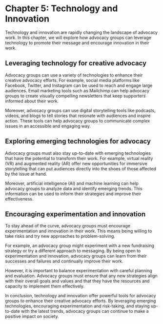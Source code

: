 Chapter 5: Technology and Innovation
====================================

Technology and innovation are rapidly changing the landscape of advocacy work. In this chapter, we will explore how advocacy groups can leverage technology to promote their message and encourage innovation in their work.

Leveraging technology for creative advocacy
-------------------------------------------

Advocacy groups can use a variety of technologies to enhance their creative advocacy efforts. For example, social media platforms like Facebook, Twitter, and Instagram can be used to reach and engage large audiences. Email marketing tools such as Mailchimp can help advocacy groups to create visually compelling newsletters that keep supporters informed about their work.

Moreover, advocacy groups can use digital storytelling tools like podcasts, videos, and blogs to tell stories that resonate with audiences and inspire action. These tools can help advocacy groups to communicate complex issues in an accessible and engaging way.

Exploring emerging technologies for advocacy
--------------------------------------------

Advocacy groups must also stay up-to-date with emerging technologies that have the potential to transform their work. For example, virtual reality (VR) and augmented reality (AR) offer new opportunities for immersive storytelling that can put audiences directly into the shoes of those affected by the issue at hand.

Moreover, artificial intelligence (AI) and machine learning can help advocacy groups to analyze data and identify emerging trends. This information can be used to inform their strategies and improve their effectiveness.

Encouraging experimentation and innovation
------------------------------------------

To stay ahead of the curve, advocacy groups must encourage experimentation and innovation in their work. This means being willing to take risks and try new approaches to problem-solving.

For example, an advocacy group might experiment with a new fundraising strategy or try a different approach to messaging. By being open to experimentation and innovation, advocacy groups can learn from their successes and failures and continually improve their work.

However, it is important to balance experimentation with careful planning and evaluation. Advocacy groups must ensure that any new strategies align with their overall goals and values and that they have the resources and capacity to implement them effectively.

In conclusion, technology and innovation offer powerful tools for advocacy groups to enhance their creative advocacy efforts. By leveraging emerging technologies, encouraging experimentation and risk-taking, and staying up-to-date with the latest trends, advocacy groups can continue to make a positive impact on society.
